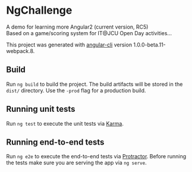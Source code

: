 # NgChallenge

A demo for learning more Angular2 (current version, RC5)  
Based on a game/scoring system for IT@JCU Open Day activities... 

This project was generated with [angular-cli](https://github.com/angular/angular-cli) version 1.0.0-beta.11-webpack.8.

## Build

Run `ng build` to build the project. The build artifacts will be stored in the `dist/` directory. Use the `-prod` flag for a production build.

## Running unit tests

Run `ng test` to execute the unit tests via [Karma](https://karma-runner.github.io).

## Running end-to-end tests

Run `ng e2e` to execute the end-to-end tests via [Protractor](http://www.protractortest.org/). 
Before running the tests make sure you are serving the app via `ng serve`.
